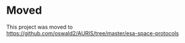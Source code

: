 # Moved

This project was moved to https://github.com/oswald2/AURIS/tree/master/esa-space-protocols
